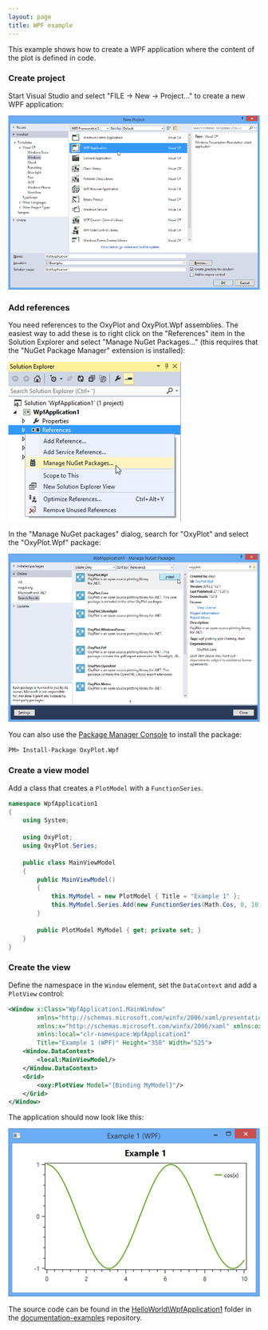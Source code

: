 ```yaml
---
layout: page
title: WPF example
---
```


This example shows how to create a WPF application where the content of the plot is defined in code.

### Create project

Start Visual Studio and select "FILE -> New -> Project..." to create a new WPF application:

![New project](/public/images/documentation/wpf-new-project.png)

### Add references

You need references to the OxyPlot and OxyPlot.Wpf assemblies. The easiest way to add these is to right click on the "References" item in the Solution Explorer and select "Manage NuGet Packages..." (this requires that the "NuGet Package Manager" extension is installed):

![Add reference](/public/images/documentation/wpf-add-reference.png)

In the "Manage NuGet packages" dialog, search for "OxyPlot" and select the "OxyPlot.Wpf" package:

![Install package](/public/images/documentation/wpf-install-package.png)

You can also use the [Package Manager Console](http://docs.nuget.org/docs/start-here/using-the-package-manager-console) to install the package:

```
PM> Install-Package OxyPlot.Wpf
```

### Create a view model

Add a class that creates a `PlotModel` with a `FunctionSeries`.

``` csharp
namespace WpfApplication1
{
    using System;

    using OxyPlot;
    using OxyPlot.Series;

    public class MainViewModel
    {
        public MainViewModel()
        {
            this.MyModel = new PlotModel { Title = "Example 1" };
            this.MyModel.Series.Add(new FunctionSeries(Math.Cos, 0, 10, 0.1, "cos(x)"));
        }

        public PlotModel MyModel { get; private set; }
    }
}
```

### Create the view

Define the namespace in the `Window` element, set the `DataContext` and add a `PlotView` control:

``` xml
<Window x:Class="WpfApplication1.MainWindow"
        xmlns="http://schemas.microsoft.com/winfx/2006/xaml/presentation"
        xmlns:x="http://schemas.microsoft.com/winfx/2006/xaml" xmlns:oxy="http://oxyplot.codeplex.com"
        xmlns:local="clr-namespace:WpfApplication1"
        Title="Example 1 (WPF)" Height="350" Width="525">
    <Window.DataContext>
        <local:MainViewModel/>
    </Window.DataContext>
    <Grid>
        <oxy:PlotView Model="{Binding MyModel}"/>
    </Grid>
</Window>
```

The application should now look like this:

![Screen shot](/public/images/documentation/wpf-example1.png)

The source code can be found in the [HelloWorld\WpfApplication1](https://github.com/oxyplot/documentation-examples/tree/master/HelloWorld/WpfApplication1) folder in the [documentation-examples](https://github.com/oxyplot/documentation-examples) repository.